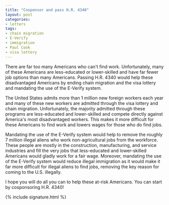 ```yaml
---
title: "Cosponsor and pass H.R. 4340"
layout: post
categories:
- letters
tags:
- chain migration
- E-Verify
- immigration
- Paul Cook
- visa lottery
---
```


There are far too many Americans who can't find work. Unfortunately, many of these Americans are less-educated or lower-skilled and have far fewer job options than many Americans. Passing H.R. 4340 would help these disadvantaged Americans by ending chain migration and the visa lottery and mandating the use of the E-Verify system.

The United States admits more than 1 million new foreign workers each year and many of these new workers are admitted through the visa lottery and chain migration. Unfortunately, the majority admitted through these programs are less-educated and lower-skilled and compete directly against America's most disadvantaged workers. This makes it more difficult for these Americans to find work and lowers wages for those who do find jobs.

Mandating the use of the E-Verify system would help to remove the roughly 7 million illegal aliens who work non-agricultural jobs from the workforce. These people are mostly in the construction, manufacturing, and service industries and fill the very jobs that less-educated and lower-skilled Americans would gladly work for a fair wage. Moreover, mandating the use of the E-Verify system would reduce illegal immigration as it would make it far more difficult for illegal aliens to find jobs, removing the key reason for coming to the U.S. illegally.

I hope you will do all you can to help these at-risk Americans. You can start by cosponsoring H.R. 4340!

{% include signature.html %}
